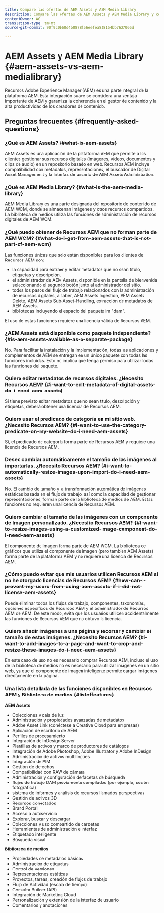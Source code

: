 ```yaml
---
title: Compare las ofertas de AEM Assets y AEM Media Library
description: Compare las ofertas de AEM Assets y AEM Media Library y conozca las diferencias.
contentOwner: AG
translation-type: tm+mt
source-git-commit: 90f9c0b60d4b0878f56eefea838154bb7627066d

---
```



# AEM Assets y AEM Media Library {#aem-assets-vs-aem-medialibrary}

Recursos Adobe Experience Manager (AEM) es una parte integral de la plataforma AEM. Esta integración suave se considera una ventaja importante de AEM y garantiza la coherencia en el gestor de contenido y la alta productividad de los creadores de contenido.

## Preguntas frecuentes {#frequently-asked-questions}

### ¿Qué es AEM Assets? {#what-is-aem-assets}

AEM Assets es una aplicación de la plataforma AEM que permite a los clientes gestionar sus recursos digitales (imágenes, vídeos, documentos y clips de audio) en un repositorio basado en web. Recursos AEM incluye compatibilidad con metadatos, representaciones, el buscador de Digital Asset Management y la interfaz de usuario de AEM Assets Administration.

### ¿Qué es AEM Media Library? {#what-is-the-aem-media-library}

AEM Media Library es una parte designada del repositorio de contenido de AEM WCM, donde se almacenan imágenes y otros recursos compartidos. La biblioteca de medios utiliza las funciones de administración de recursos digitales de AEM WCM.

### ¿Qué puedo obtener de Recursos AEM que no forman parte de AEM WCM? {#what-do-i-get-from-aem-assets-that-is-not-part-of-aem-wcm}

Las funciones únicas que solo están disponibles para los clientes de Recursos AEM son:

* la capacidad para extraer y editar metadatos que no sean título, etiquetas y descripción.
* el administrador de AEM Assets, disponible en la pantalla de bienvenida seleccionando el segundo botón junto al administrador del sitio.
* todos los pasos del flujo de trabajo relacionados con la administración de recursos digitales, a saber, AEM Assets Ingestion, AEM Assets Delete, AEM Assets Sub-Asset-Handling, extracción de metadatos de AEM Assets.
* bibliotecas incluyendo el espacio del paquete im &quot;dam&quot;.

El uso de estas funciones requiere una licencia válida de Recursos AEM.

### ¿AEM Assets está disponible como paquete independiente? {#is-aem-assets-available-as-a-separate-package}

No. Para facilitar la instalación y la implementación, todas las aplicaciones y complementos de AEM se entregan en un único paquete con todas las funciones incluidas. Esto no implica que tenga permiso para utilizar todas las funciones del paquete.

### Quiero editar metadatos de recursos digitales. ¿Necesito Recursos AEM? {#i-want-to-edit-metadata-of-digital-assets-do-i-need-aem-assets}

Si tiene previsto editar metadatos que no sean título, descripción y etiquetas, deberá obtener una licencia de Recursos AEM.

### Quiero usar el predicado de categoría en mi sitio web. ¿Necesito Recursos AEM? {#i-want-to-use-the-category-predicate-on-my-website-do-i-need-aem-assets}

Sí, el predicado de categoría forma parte de Recursos AEM y requiere una licencia de Recursos AEM.

### Deseo cambiar automáticamente el tamaño de las imágenes al importarlas. ¿Necesito Recursos AEM? {#i-want-to-automatically-resize-images-upon-import-do-i-need-aem-assets}

No. El cambio de tamaño y la transformación automática de imágenes estáticas basada en el flujo de trabajo, así como la capacidad de gestionar representaciones, forman parte de la biblioteca de medios de AEM. Estas funciones no requieren una licencia de Recursos AEM.

### Quiero cambiar el tamaño de las imágenes con un componente de imagen personalizado. ¿Necesito Recursos AEM? {#i-want-to-resize-images-using-a-customized-image-component-do-i-need-aem-assets}

El componente de imagen forma parte de AEM WCM. La biblioteca de gráficos que utiliza el componente de imagen (pero también AEM Assets) forma parte de la plataforma AEM y no requiere una licencia de Recursos AEM.

### ¿Cómo puedo evitar que mis usuarios utilicen Recursos AEM si no he otorgado licencias de Recursos AEM? {#how-can-i-prevent-my-users-from-using-aem-assets-if-i-did-not-license-aem-assets}

Puede eliminar todos los flujos de trabajo, componentes, taxonomías, opciones específicos de Recursos AEM y el administrador de Recursos AEM de AEM. De este modo, evita que los usuarios utilicen accidentalmente las funciones de Recursos AEM que no obtuvo la licencia.

### Quiero añadir imágenes a una página y recortar y cambiar el tamaño de estas imágenes. ¿Necesito Recursos AEM? {#i-want-to-add-images-to-a-page-and-want-to-crop-and-resize-these-images-do-i-need-aem-assets}

En este caso de uso no es necesario comprar Recursos AEM, incluso el uso de la biblioteca de medios no es necesario para utilizar imágenes en un sitio web, ya que el componente de imagen inteligente permite cargar imágenes directamente en la página.

### Una lista detallada de las funciones disponibles en Recursos AEM y Biblioteca de medios {#listoffeatures}

**AEM Assets**

* Colecciones y caja de luz
* Administración y propiedades avanzadas de metadatos
* Adobe Asset Link (conéctese a Creative Cloud para empresas)
* Aplicación de escritorio de AEM
* Perfiles de procesamiento
* Integración de InDesign Server
* Plantillas de activos y marco de productores de catálogos
* Integración de Adobe Photoshop, Adobe Illustrator y Adobe InDesign
* Administración de activos multilingües
* Integración de PIM
* Gestión de derechos
* Compatibilidad con RAW de cámara
* Administración y configuración de facetas de búsqueda
* flujos de trabajo DAM previamente compilados (por ejemplo, sesión fotográfica)
* sistema de informes y análisis de recursos llamados perspectivas
* Gestión de activos 3D
* Recursos conectados
* Brand Portal
* Acceso a autoservicio
* Explorar, buscar y descargar
* Colecciones y uso compartido de carpetas
* Herramientas de administración e interfaz
* Etiquetado inteligente
* Búsqueda visual

**Biblioteca de medios**

* Propiedades de metadatos básicas
* Administración de etiquetas
* Control de versiones
* Representaciones estáticas
* Proyectos, tareas, creación de flujos de trabajo
* Flujo de Actividad (escala de tiempo)
* Consulta Builder (API)
* Integración de Marketing Cloud
* Personalización y extensión de la interfaz de usuario
* Comentarios y anotaciones
